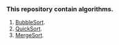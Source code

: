 ### This repository contain algorithms.

1. [BubbleSort](https://github.com/LutsakYevhen/Algorithms/blob/master/src/BubbleSort.java).
2. [QuickSort](https://github.com/LutsakYevhen/Algorithms/blob/master/src/QuickSort.java).
3. [MergeSort](https://github.com/LutsakYevhen/Algorithms/blob/master/src/MergeSort.java).
